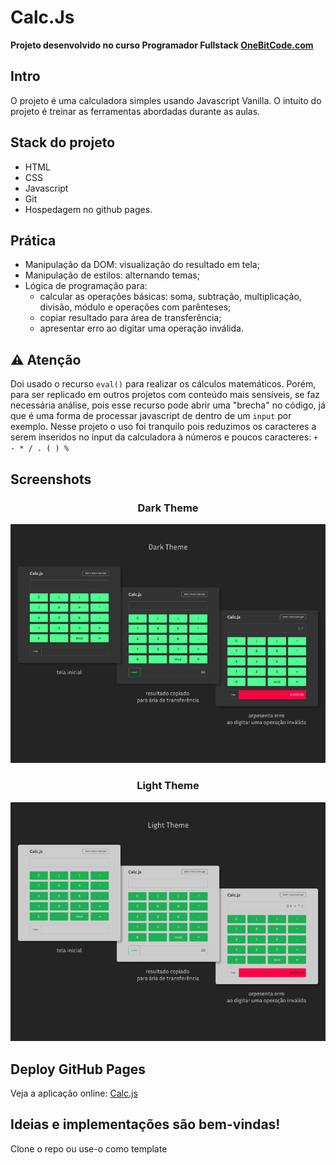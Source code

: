 # Calc.Js
**Projeto desenvolvido no curso Programador Fullstack [OneBitCode.com](https://programador.onebitcode.com/)**

## Intro
O projeto é uma calculadora simples usando Javascript Vanilla.
O intuito do projeto é treinar as ferramentas abordadas durante as aulas.

## Stack do projeto
- HTML
- CSS
- Javascript
- Git
- Hospedagem no github pages.

## Prática
- Manipulação da DOM: visualização do resultado em tela;
- Manipulação de estilos: alternando temas;
- Lógica de programação para:
  - calcular as operações básicas: soma, subtração, multiplicação, divisão, módulo e operações com parênteses;
  - copiar resultado para área de transferência;
  - apresentar erro ao digitar uma operação inválida.

## ⚠️ Atenção  
Doi usado o recurso `eval()` para realizar os cálculos matemáticos. Porém, para ser replicado em outros projetos com conteúdo mais sensíveis, se faz necessária análise, pois esse recurso pode abrir uma "brecha" no código, já que é uma forma de processar javascript de dentro de um `input` por exemplo.
Nesse projeto o uso foi tranquilo pois reduzimos os caracteres a serem inseridos no input da calculadora à números e poucos caracteres: `+ - * / . ( ) %`

## Screenshots
<div align="center">

  ### Dark Theme
  ![imagem tema dark](assets/GithubReadMe.md-darkTheme.png)

  ### Light Theme
  ![imagem tema light](assets/GithubReadMe.md-lightTheme.png)

</div>

## Deploy GitHub Pages
Veja a aplicação online: [Calc.js](http://www.github.com)

## Ideias e implementações são bem-vindas!
Clone o repo ou use-o como template
